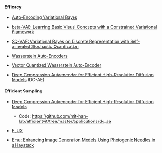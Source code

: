 #### Efficacy
- [Auto-Encoding Variational Bayes](https://arxiv.org/abs/1312.6114)

- [beta-VAE: Learning Basic Visual Concepts with a Constrained Variational Framework](https://openreview.net/forum?id=Sy2fzU9gl)

- [SQ-VAE: Variational Bayes on Discrete Representation with Self-annealed Stochastic Quantization](https://proceedings.mlr.press/v162/takida22a/takida22a.pdf)

- [Wasserstein Auto-Encoders](https://arxiv.org/abs/1711.01558)

- [Vector Quantized Wasserstein Auto-Encoder](https://arxiv.org/abs/2302.05917)

- [Deep Compression Autoencoder for Efficient High-Resolution Diffusion Models](https://arxiv.org/abs/2410.10733) (DC-AE)

#### Efficient Sampling

- [Deep Compression Autoencoder for Efficient High-Resolution Diffusion Models](https://arxiv.org/abs/2410.10733)
  - Code: https://github.com/mit-han-lab/efficientvit/tree/master/applications/dc_ae

- [FLUX](https://github.com/black-forest-labs/flux)

- [Emu: Enhancing Image Generation Models Using Photogenic Needles in a Haystack](https://arxiv.org/abs/2309.15807)